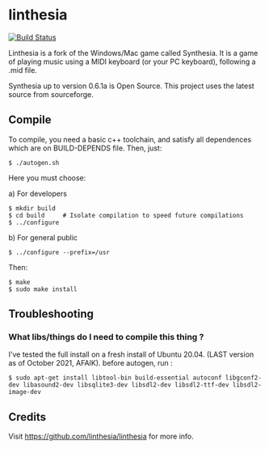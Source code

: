# linthesia

[![Build Status](https://api.travis-ci.org/mans17/linthesia.svg?branch=master)](https://travis-ci.org/mans17/linthesia)

Linthesia is a fork of the Windows/Mac game called Synthesia. It is a game of playing music using a MIDI keyboard (or your PC keyboard), following a .mid file.

Synthesia up to version 0.6.1a is Open Source. This project uses the latest source from sourceforge.

## Compile

To compile, you need a basic c++ toolchain, and satisfy all dependences which are on BUILD-DEPENDS file. Then, just:

    $ ./autogen.sh

Here you must choose:

 a) For developers

    $ mkdir build
    $ cd build     # Isolate compilation to speed future compilations
    $ ../configure

 b) For general public

    $ ../configure --prefix=/usr

Then:

    $ make
    $ sudo make install

## Troubleshooting

### What libs/things do I need to compile this thing ?

I've tested the full install on a fresh install of Ubuntu 20.04. (LAST version as of October 2021, AFAIK).
before autogen, run :

    $ sudo apt-get install libtool-bin build-essential autoconf libgconf2-dev libasound2-dev libsqlite3-dev libsdl2-dev libsdl2-ttf-dev libsdl2-image-dev

## Credits

Visit https://github.com/linthesia/linthesia for more info.
